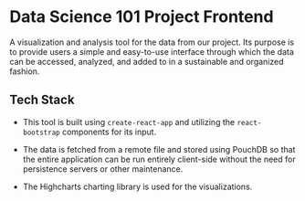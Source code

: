 # Data Science 101 Project Frontend

A visualization and analysis tool for the data from our project.  Its purpose is to provide users a simple and easy-to-use interface through which the data can be accessed, analyzed, and added to in a sustainable and organized fashion.

## Tech Stack

* This tool is built using `create-react-app` and utilizing the `react-bootstrap` components for its input.

* The data is fetched from a remote file and stored using PouchDB so that the entire application can be run entirely client-side without the need for persistence servers or other maintenance.

* The Highcharts charting library is used for the visualizations.
